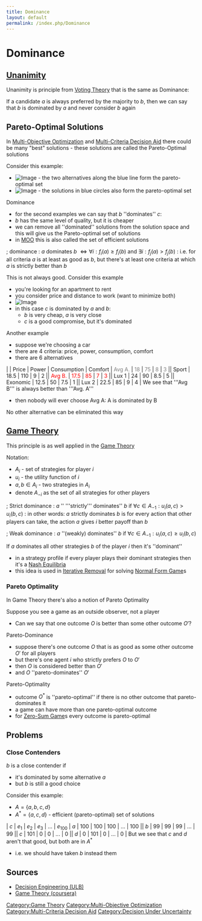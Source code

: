 ```yaml
---
title: Dominance
layout: default
permalink: /index.php/Dominance
---
```


# Dominance

## [Unanimity](Unanimity)
Unanimity is principle from [Voting Theory](Voting_Theory) that is the same as Dominance: 

If a candidate $a$ is always preferred by the majority to $b$, then we can say that $b$ is dominated by $a$ and never consider $b$ again


## Pareto-Optimal Solutions
In [Multi-Objective Optimization](Multi-Objective_Optimization) and [Multi-Criteria Decision Aid](Multi-Criteria_Decision_Aid) there could be many "best" solutions - these solutions are called the Pareto-Optimal solutions


Consider this example: 
- <img src="https://raw.github.com/alexeygrigorev/wiki-figures/master/ulb/de/moo/knapsack.png" alt="Image">
  - the two alternatives along the blue line form the pareto-optimal set 
- <img src="https://raw.github.com/alexeygrigorev/wiki-figures/master/ulb/de/moo/moo-illustration.png" alt="Image">
  - the solutions in blue circles also form the pareto-optimal set

Dominance
- for the second examples we can say that $b$ ''dominates'' $c$:
- $b$ has the same level of quality, but it is cheaper
- we can remove all ''dominated'' solutions from the solution space and this will give us the Pareto-optimal set of solutions
- in [MOO](Multi-Objective_Optimization) this is also called the set of efficient solutions

; dominance
: $a$ dominates $b$ $\iff \forall i: f_i(a) \geqslant f_i(b)$ and $\exists i: f_j(a) > f_j(b)$
: i.e. for all criteria $a$ is at least as good as $b$, but there's at least one criteria at which $a$ is strictly better than $b$


This is not always good. Consider this example
- you're looking for an apartment to rent 
- you consider price and distance to work (want to minimize both)
- <img src="https://raw.github.com/alexeygrigorev/wiki-figures/master/ulb/de/moo/dominance-bad-case.png" alt="Image">
- in this case $c$ is dominated by $a$ and $b$: 
  - $b$ is very cheap, $a$ is very close
  - $c$ is a good compromise, but it's dominated


Another example
- suppose we're choosing a car
- there are 4 criteria: price, power, consumption, comfort
- there are 6 alternatives

|    |  Price  |  Power  |  Consumption  |  Comfort  |  <font color="grey">Avg A.</font>  |  <font color="grey">18</font>  |  <font color="grey">75</font>  |  <font color="grey">8</font>  |  <font color="grey">3</font> ||  Sport  |  18.5  |  110  |  9  |  2 ||  <font color="red">Avg B.</font>  |  <font color="red">17.5</font>  |  <font color="red">85</font>  |  <font color="red">7</font>  |  <font color="red">3</font> ||  Lux 1  |  24  |  90  |  8.5  |  5 ||  Exonomic  |  12.5  |  50  |  7.5  |  1 ||  Lux 2  |  22.5  |  85  |  9  |  4 |
We see that '''Avg B''' is always better than '''Avg. A'''
- then nobody will ever choose Avg A: A is dominated by B

No other alternative can be eliminated this way


## [Game Theory](Game_Theory)
This principle is as well applied in the [Game Theory](Game_Theory)

Notation:
- $A_i$ - set of strategies for player $i$ 
- $u_i$ - the utility function of $i$
- $a, b \in A_i$ - two strategies in $A_i$
- denote $A_{-i}$ as the set of all strategies for other players 

; Strict dominance
: $a$ '' '''strictly''' dominates'' $b$ if $\forall c \in A_{-1}: u_i(a, c) > u_i(b, c)$
: in other words: $a$ strictly dominates $b$ is for every action that other players can take, the action $a$ gives $i$ better payoff than $b$ 

; Weak dominance
: $a$ ''(weakly) dominates'' $b$ if $\forall c \in A_{-1}: u_i(a, c) \geqslant u_i(b, c)$


If $a$ dominates all other strategies $b$ of the player $i$ then it's ''dominant''
- in a strategy profile if every player plays their dominant strategies then it's a [Nash Equilibria](Nash_Equilibrium)
- this idea is used in [Iterative Removal](Iterative_Removal) for solving [Normal Form Game](Normal_Form_Game)s



### Pareto Optimality
In Game Theory there's also a notion of Pareto Optimality 

Suppose you see a game as an outside observer, not a player
- Can we say that one outcome $O$ is better than some other outcome $O'$?

Pareto-Dominance
- suppose there's one outcome $O$ that is as good as some other outcome $O'$ for all players
- but there's one agent $i$ who strictly prefers $O$ to $O'$ 
- then $O$ is considered better than $O'$ 
- and $O$ ''pareto-dominates'' $O'$

Pareto-Optimality 
- outcome $O^*$ is ''pareto-optimal'' if there is no other outcome that pareto-dominates it
- a game can have more than one pareto-optimal outcome
- for [Zero-Sum Game](Zero-Sum_Game)s every outcome is pareto-optimal



## Problems
### Close Contenders
$b$ is a close contender if 
- it's dominated by some alternative $a$
- but $b$ is still a good choice

Consider this example:
- $A = \{a, b, c, d\}$
- $A^* = \{a, c, d\}$ - efficient (pareto-optimal) set of solutions

|   $c$  |  $e_1$  |  $e_2$  |  $e_3$  |  $...$  |  $e_{100}$  |   $a$   |  100  |  100  |  100  |  ...  |  100 ||   $b$   |  99  |  99  |  99  |  ...  |  99 ||   $c$   |  101  |  0  |  0  |  ...  |  0 ||   $d$   |  0  |  101  |  0  |  ...  |  0 |
But we see that $c$ and $d$ aren't that good, but both are in $A^*$
- i.e. we should have taken $b$ instead them 


## Sources
- [Decision Engineering (ULB)](Decision_Engineering_(ULB))
- [Game Theory (coursera)](Game_Theory_(coursera))

[Category:Game Theory](Category_Game_Theory)
[Category:Multi-Objective Optimization](Category_Multi-Objective_Optimization)
[Category:Multi-Criteria Decision Aid](Category_Multi-Criteria_Decision_Aid)
[Category:Decision Under Uncertainty](Category_Decision_Under_Uncertainty)
